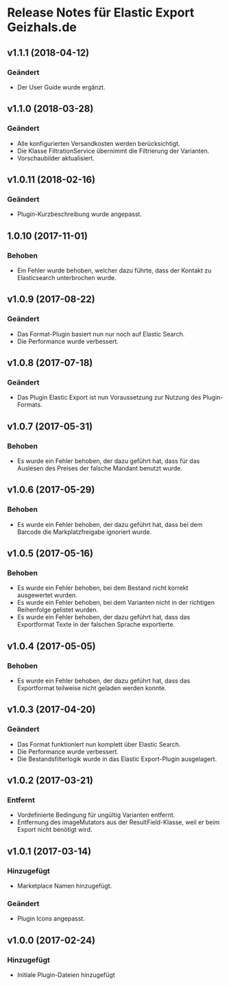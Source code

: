 # Release Notes für Elastic Export Geizhals.de

## v1.1.1 (2018-04-12)

### Geändert
- Der User Guide wurde ergänzt.

## v1.1.0 (2018-03-28)

### Geändert
- Alle konfigurierten Versandkosten werden berücksichtigt.
- Die Klasse FiltrationService übernimmt die Filtrierung der Varianten.
- Vorschaubilder aktualisiert.

## v1.0.11 (2018-02-16)

### Geändert
- Plugin-Kurzbeschreibung wurde angepasst.

## 1.0.10 (2017-11-01)

### Behoben
- Ein Fehler wurde behoben, welcher dazu führte, dass der Kontakt zu Elasticsearch unterbrochen wurde.

## v1.0.9 (2017-08-22)

### Geändert
- Das Format-Plugin basiert nun nur noch auf Elastic Search.
- Die Performance wurde verbessert.

## v1.0.8 (2017-07-18)

### Geändert
- Das Plugin Elastic Export ist nun Voraussetzung zur Nutzung des Plugin-Formats.

## v1.0.7 (2017-05-31)

### Behoben
- Es wurde ein Fehler behoben, der dazu geführt hat, dass für das Auslesen des Preises der falsche Mandant benutzt wurde.

## v1.0.6 (2017-05-29)

### Behoben
- Es wurde ein Fehler behoben, der dazu geführt hat, dass bei dem Barcode die Markplatzfreigabe ignoriert wurde.

## v1.0.5 (2017-05-16)

### Behoben
- Es wurde ein Fehler behoben, bei dem Bestand nicht korrekt ausgewertet wurden.
- Es wurde ein Fehler behoben, bei dem Varianten nicht in der richtigen Reihenfolge gelistet wurden.
- Es wurde ein Fehler behoben, der dazu geführt hat, dass das Exportformat Texte in der falschen Sprache exportierte.

## v1.0.4 (2017-05-05)

### Behoben
- Es wurde ein Fehler behoben, der dazu geführt hat, dass das Exportformat teilweise nicht geladen werden konnte.

## v1.0.3 (2017-04-20)

### Geändert
- Das Format funktioniert nun komplett über Elastic Search.
- Die Performance wurde verbessert.
- Die Bestandsfilterlogik wurde in das Elastic Export-Plugin ausgelagert.

## v1.0.2 (2017-03-21)

### Entfernt
- Vordefinierte Bedingung für ungültig Varianten entfernt.
- Entfernung des imageMutators aus der ResultField-Klasse, weil er beim Export nicht benötigt wird.

## v1.0.1 (2017-03-14)

### Hinzugefügt
- Marketplace Namen hinzugefügt.

### Geändert
- Plugin Icons angepasst.

## v1.0.0 (2017-02-24)

### Hinzugefügt
- Initiale Plugin-Dateien hinzugefügt
